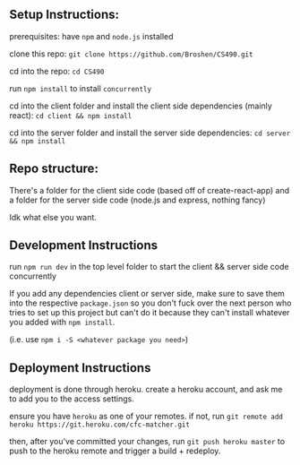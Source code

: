## Setup Instructions:

prerequisites: have `npm` and `node.js` installed

clone this repo: `git clone https://github.com/Broshen/CS490.git`

cd into the repo: `cd CS490`

run `npm install` to install `concurrently`

cd into the client folder and install the client side dependencies (mainly react): `cd client && npm install`

cd into the server folder and install the server side dependencies: `cd server && npm install`


## Repo structure:

There's a folder for the client side code (based off of create-react-app) and a folder for the server side code (node.js and express, nothing fancy)

Idk what else you want.


## Development Instructions

run `npm run dev` in the top level folder to start the client && server side code concurrently

If you add any dependencies client or server side, make sure to save them into the respective `package.json` so you don't fuck over the next person who tries to set up this project but can't do it because they can't install whatever you added with `npm install`.

(i.e. use `npm i -S <whatever package you need>`)

## Deployment Instructions

deployment is done through heroku. create a heroku account, and ask me to add you to the access settings.

ensure you have `heroku` as one of your remotes. if not, run `git remote add heroku	https://git.heroku.com/cfc-matcher.git`

then, after you've committed your changes, run `git push heroku master` to push to the heroku remote and trigger a build + redeploy.



